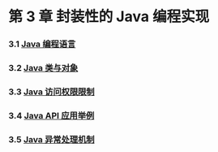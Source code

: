 # 第 3 章 封装性的 Java 编程实现

### 3.1 [Java 编程语言](3-1%20Java%20编程语言)

### 3.2 [Java 类与对象](3-2%20Java%20类与对象)

### 3.3 [Java 访问权限限制](3-3%20Java%20访问权限限制)

### 3.4 [Java API 应用举例](3-4%20Java%20API%20应用举例)

### 3.5 [Java 异常处理机制](3-5%20Java%20异常处理机制)
